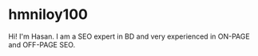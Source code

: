 # hmniloy100
Hi! I'm Hasan. I am a SEO expert in BD and very experienced in ON-PAGE and OFF-PAGE SEO.
